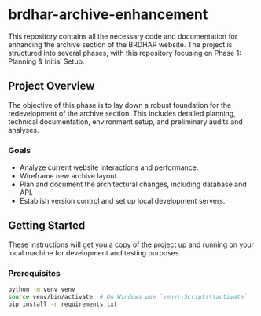 
# brdhar-archive-enhancement

This repository contains all the necessary code and documentation for enhancing the archive section of the BRDHAR website. The project is structured into several phases, with this repository focusing on Phase 1: Planning & Initial Setup.

## Project Overview

The objective of this phase is to lay down a robust foundation for the redevelopment of the archive section. This includes detailed planning, technical documentation, environment setup, and preliminary audits and analyses.

### Goals

- Analyze current website interactions and performance.
- Wireframe new archive layout.
- Plan and document the architectural changes, including database and API.
- Establish version control and set up local development servers.

## Getting Started

These instructions will get you a copy of the project up and running on your local machine for development and testing purposes.

### Prerequisites


```bash
python -m venv venv
source venv/bin/activate  # On Windows use `venv\\Scripts\\activate`
pip install -r requirements.txt

